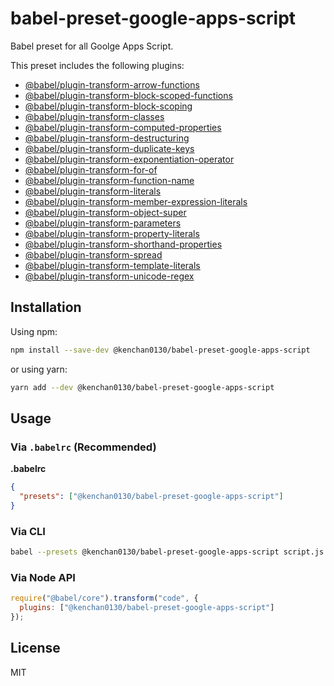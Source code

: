 # babel-preset-google-apps-script

Babel preset for all Goolge Apps Script.

This preset includes the following plugins:

- [@babel/plugin-transform-arrow-functions](https://babeljs.io/docs/en/babel-plugin-transform-arrow-functions)
- [@babel/plugin-transform-block-scoped-functions](https://babeljs.io/docs/en/babel-plugin-transform-block-scoped-functions)
- [@babel/plugin-transform-block-scoping](https://babeljs.io/docs/en/babel-plugin-transform-block-scoping)
- [@babel/plugin-transform-classes](https://babeljs.io/docs/en/babel-plugin-transform-classes)
- [@babel/plugin-transform-computed-properties](https://babeljs.io/docs/en/next/babel-plugin-transform-computed-properties)
- [@babel/plugin-transform-destructuring](https://babeljs.io/docs/en/babel-plugin-transform-destructuring)
- [@babel/plugin-transform-duplicate-keys](https://babeljs.io/docs/en/babel-plugin-transform-duplicate-keys)
- [@babel/plugin-transform-exponentiation-operator](https://babeljs.io/docs/en/babel-plugin-transform-exponentiation-operator)
- [@babel/plugin-transform-for-of](https://babeljs.io/docs/en/babel-plugin-transform-for-of)
- [@babel/plugin-transform-function-name](https://babeljs.io/docs/en/babel-plugin-transform-function-name)
- [@babel/plugin-transform-literals](https://babeljs.io/docs/en/babel-plugin-transform-literals)
- [@babel/plugin-transform-member-expression-literals](https://babeljs.io/docs/en/babel-plugin-transform-member-expression-literals)
- [@babel/plugin-transform-object-super](https://babeljs.io/docs/en/babel-plugin-transform-object-super)
- [@babel/plugin-transform-parameters](https://babeljs.io/docs/en/babel-plugin-transform-parameters)
- [@babel/plugin-transform-property-literals](https://babeljs.io/docs/en/babel-plugin-transform-property-literals)
- [@babel/plugin-transform-shorthand-properties](https://babeljs.io/docs/en/babel-plugin-transform-shorthand-properties)
- [@babel/plugin-transform-spread](https://babeljs.io/docs/en/babel-plugin-transform-spread)
- [@babel/plugin-transform-template-literals](https://babeljs.io/docs/en/babel-plugin-transform-template-literals)
- [@babel/plugin-transform-unicode-regex](https://babeljs.io/docs/en/babel-plugin-transform-unicode-regex)

## Installation

Using npm:

```sh
npm install --save-dev @kenchan0130/babel-preset-google-apps-script
```

or using yarn:

```sh
yarn add --dev @kenchan0130/babel-preset-google-apps-script
```

## Usage

### Via `.babelrc` (Recommended)

**.babelrc**

```json
{
  "presets": ["@kenchan0130/babel-preset-google-apps-script"]
}
```

### Via CLI

```sh
babel --presets @kenchan0130/babel-preset-google-apps-script script.js
```

### Via Node API

```javascript
require("@babel/core").transform("code", {
  plugins: ["@kenchan0130/babel-preset-google-apps-script"]
});
```

## License

MIT
